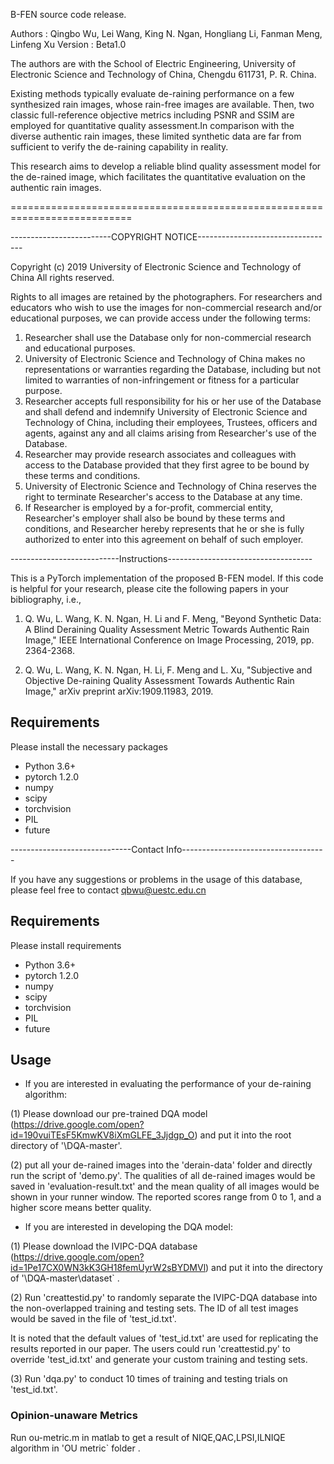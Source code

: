 B-FEN source code release.

Authors     : Qingbo Wu, Lei Wang, King N. Ngan, Hongliang Li, Fanman Meng, 
              Linfeng Xu
Version     : Beta1.0

The authors are with the School of Electric Engineering, University of Electronic Science and Technology of China, Chengdu 611731, P. R. China.

Existing methods typically evaluate de-raining performance on a few synthesized rain images, whose rain-free images are available. Then, two classic full-reference objective metrics including PSNR and SSIM are employed for quantitative quality assessment.In comparison with the diverse authentic rain images, these limited synthetic data are far from sufficient to verify 
the de-raining capability in reality.

This research aims to develop a reliable blind quality assessment model for the de-rained image, which facilitates the quantitative evaluation on the authentic rain images. 

===========================================================================

-------------------------COPYRIGHT NOTICE----------------------------------

Copyright (c) 2019 University of Electronic Science and Technology of China
All rights reserved.

Rights to all images are retained by the photographers. For researchers and educators who wish to use the images for non-commercial research and/or educational purposes, we can provide access under the following terms:

1. Researcher shall use the Database only for non-commercial research and educational purposes.
2. University of Electronic Science and Technology of China makes no representations or warranties regarding the Database, including but not limited to warranties of non-infringement or fitness for a particular purpose.
3. Researcher accepts full responsibility for his or her use of the Database and shall defend and indemnify University of Electronic Science and Technology of China, including their employees, Trustees, officers and agents, against any and all claims arising from Researcher's use of the Database.
4. Researcher may provide research associates and colleagues with access to the Database provided that they first agree to be bound by these terms and conditions.
5. University of Electronic Science and Technology of China reserves the right to terminate Researcher's access to the Database at any time.
6. If Researcher is employed by a for-profit, commercial entity, Researcher's employer shall also be bound by these terms and conditions, and Researcher hereby represents that he or she is fully authorized to enter into this agreement on behalf of such employer.

---------------------------Instructions------------------------------------

This is a PyTorch implementation of the proposed B-FEN model. If this code is helpful for your research, please cite the following papers in your bibliography, i.e.,

1. Q. Wu, L. Wang, K. N. Ngan, H. Li and F. Meng, "Beyond Synthetic Data: A Blind Deraining Quality Assessment Metric Towards Authentic Rain Image," IEEE International Conference on Image Processing, 2019, pp. 2364-2368.

2. Q. Wu, L. Wang, K. N. Ngan, H. Li, F. Meng and L. Xu, "Subjective and Objective De-raining Quality Assessment Towards Authentic Rain Image," arXiv preprint arXiv:1909.11983, 2019.

## Requirements

Please install the necessary packages

- Python 3.6+
- pytorch 1.2.0
- numpy 
- scipy 
- torchvision 
- PIL
- future

   
------------------------------Contact Info------------------------------------

If you have any suggestions or problems in the usage of this database, please 
feel free to contact qbwu@uestc.edu.cn


## Requirements

Please install requirements 

- Python 3.6+
- pytorch 1.2.0
- numpy 
- scipy 
- torchvision 
- PIL
- future

## Usage

- If you are interested in evaluating the performance of your de-raining algorithm:

(1) Please download our pre-trained DQA model (https://drive.google.com/open?id=190vuiTEsF5KmwKV8iXmGLFE_3Jjdgp_O) and put it into the root directory of '\DQA-master'.

(2) put all your de-rained images into the 'derain-data' folder and directly run the script of 'demo.py'. The qualities of all de-rained images would be saved  in 'evaluation-result.txt' and the mean quality of all images would be shown in your runner window. The reported scores range from 0 to 1, and a higher score means better quality.

- If you are interested in developing the DQA model:

(1) Please download the IVIPC-DQA database (https://drive.google.com/open?id=1Pe17CX0WN3kK3GH18femUyrW2sBYDMVl) and put it into the directory of '\DQA-master\dataset` .

(2) Run 'creattestid.py' to randomly separate the IVIPC-DQA database into the 
non-overlapped training and testing sets. The ID of all test images would be 
saved in the file of 'test_id.txt'.

It is noted that the default values of 'test_id.txt' are used for replicating the results reported in our paper. The users could run 'creattestid.py' to override 'test_id.txt' and generate your custom training and testing sets.

(3) Run 'dqa.py' to conduct 10 times of training and testing trials on 'test_id.txt'. 

### Opinion-unaware Metrics 

Run ou-metric.m in matlab to get a result of NIQE,QAC,LPSI,ILNIQE algorithm in 
'OU metric` folder .
